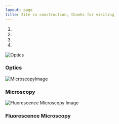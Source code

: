 ```yaml
---
layout: page
title: Site in construction, thanks for visiting
--- 
```


<section id = "presentations">
			<div class ="blue-divider"></div>
			<div class ="heading">
			</div>
            <div id ="myCarousel" class="carousel slide text-center" data-ride="carousel">
				<ol class="carousel-indicators">
					<li data-target="#myCarousel" data-slide-to="0" class="active"></li>
					<li data-target="#myCarousel" data-slide-to="1"></li>
					<li data-target="#myCarousel" data-slide-to="2"></li>
					<li data-target="#myCarousel" data-slide-to="3"></li>
				</ol>
				<div class="carousel-inner" role="listbox">
					<div class="carousel-item active">
						<img src="/images/Optics2-01.png" alt= "Optics">
						<div class="carousel-caption">
							<h3>Optics</h3>
						</div>
					</div>
					<div class="carousel-item">
						<img src="/images/Microscopy_2-01.png" alt= "MicroscopyImage">
						<div class="carousel-caption">
						<h3>Microscopy</h3>
						</div>
					</div>		
					<div class="carousel-item">
						<img src="/images/FluoMicroscopy-01.png" alt= "Fluorescence Microscopy Image">
						<div class="carousel-caption">
						<h3>Fluorescence Microscopy</h3>
						</div>
					</div>
					<!--<div class="carousel-item">
						<img src="/images/TrackMovie.gif" alt= "TrackingMovie">
						<div class="carousel-caption">
							<h3>Data processing and data visualization</h3>
						</div>
					</div>-->
				</div>
				<a class="carousel-control-prev" href="#myCarousel" data-slide="prev" role="button"> <span class="fa fa-arrow-left"></span></a>
				<a class="carousel-control-next " href="#myCarousel" data-slide="next" role="button"> <span class="fa fa-arrow-right"></span></a>
			</div>			
</section>
